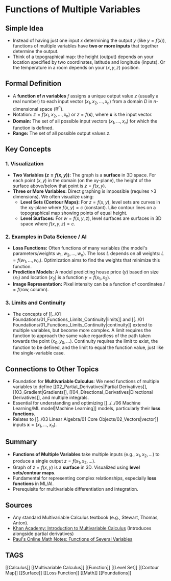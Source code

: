 # Functions of Multiple Variables

## Simple Idea
*   Instead of having just one input $x$ determining the output $y$ (like $y = f(x)$), functions of multiple variables have **two or more inputs** that together determine the output.
*   Think of a topographical map: the height (output) depends on your location specified by two coordinates, latitude and longitude (inputs). Or the temperature in a room depends on your $(x, y, z)$ position.

## Formal Definition
*   A **function of $n$ variables** $f$ assigns a unique output value $z$ (usually a real number) to each input vector $(x_1, x_2, ..., x_n)$ from a domain $D$ in $n$-dimensional space ($\mathbb{R}^n$).
*   Notation: $z = f(x_1, x_2, ..., x_n)$ or $z = f(\mathbf{x})$, where $\mathbf{x}$ is the input vector.
*   **Domain:** The set of all possible input vectors $(x_1, ..., x_n)$ for which the function is defined.
*   **Range:** The set of all possible output values $z$.

## Key Concepts

### 1. Visualization
*   **Two Variables ($z = f(x, y)$):** The graph is a **surface** in 3D space. For each point $(x, y)$ in the domain (on the xy-plane), the height of the surface above/below that point is $z = f(x, y)$.
*   **Three or More Variables:** Direct graphing is impossible (requires >3 dimensions). We often visualize using:
    *   **Level Sets (Contour Maps):** For $z = f(x, y)$, level sets are curves in the xy-plane where $f(x, y) = c$ (constant). Like contour lines on a topographical map showing points of equal height.
    *   **Level Surfaces:** For $w = f(x, y, z)$, level surfaces are surfaces in 3D space where $f(x, y, z) = c$.

### 2. Examples in Data Science / AI
*   **Loss Functions:** Often functions of many variables (the model's parameters/weights $w_1, w_2, ..., w_n$). The loss $L$ depends on all weights: $L = f(w_1, ..., w_n)$. Optimization aims to find the weights that minimize this function.
*   **Prediction Models:** A model predicting house price ($y$) based on size ($x_1$) and location ($x_2$) is a function $y = f(x_1, x_2)$.
*   **Image Representation:** Pixel intensity can be a function of coordinates $I = f(\text{row}, \text{column})$.

### 3. Limits and Continuity
*   The concepts of [[../01 Foundations/01_Functions_Limits_Continuity|limits]] and [[../01 Foundations/01_Functions_Limits_Continuity|continuity]] extend to multiple variables, but become more complex. A limit requires the function to approach the same value regardless of the path taken towards the point $(x_0, y_0, ...)$. Continuity requires the limit to exist, the function to be defined, and the limit to equal the function value, just like the single-variable case.

## Connections to Other Topics
*   Foundation for **Multivariable Calculus**: We need functions of multiple variables to define [[02_Partial_Derivatives|Partial Derivatives]], [[03_Gradient|Gradients]], [[04_Directional_Derivatives|Directional Derivatives]], and multiple integrals.
*   Essential for understanding and optimizing [[../../06 Machine Learning/ML model|Machine Learning]] models, particularly their **loss functions**.
*   Relates to [[../03 Linear Algebra/01 Core Objects/02_Vectors|vector]] inputs $\mathbf{x} = (x_1, ..., x_n)$.

## Summary
*   **Functions of Multiple Variables** take multiple inputs (e.g., $x_1, x_2, ...$) to produce a single output $z = f(x_1, x_2, ...)$.
*   Graph of $z=f(x,y)$ is a **surface** in 3D. Visualized using **level sets/contour maps**.
*   Fundamental for representing complex relationships, especially **loss functions** in ML/AI.
*   Prerequisite for multivariable differentiation and integration.

## Sources
*   Any standard Multivariable Calculus textbook (e.g., Stewart, Thomas, Anton).
*   [Khan Academy: Introduction to Multivariable Calculus](https://www.khanacademy.org/math/multivariable-calculus/multivariable-derivatives/partial-derivative-and-gradient-articles/a/introduction-to-partial-derivatives) (Introduces alongside partial derivatives)
*   [Paul's Online Math Notes: Functions of Several Variables](https://tutorial.math.lamar.edu/Classes/CalcIII/MultiVrbleFcns.aspx)

## TAGS
[[Calculus]] [[Multivariable Calculus]] [[Function]] [[Level Set]] [[Contour Map]] [[Surface]] [[Loss Function]] [[Math]] [[Foundations]]
